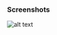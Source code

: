 ### Screenshots

![alt text](https://github.com/andreiseverin/WeaponMod-guns-backup/blob/main/wpn_c4_bomb/c4.png?raw=true)
